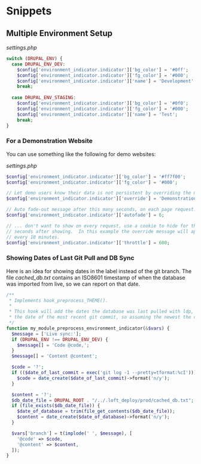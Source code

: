 <!--
id: snippets
tags: ''
-->

# Snippets

## Multiple Environment Setup

_settings.php_

```php
switch (DRUPAL_ENV) {
  case DRUPAL_ENV_DEV:
    $config['environment_indicator.indicator']['bg_color'] = '#0ff';
    $config['environment_indicator.indicator']['fg_color'] = '#000';
    $config['environment_indicator.indicator']['name'] = 'Development';
    break;
  
  case DRUPAL_ENV_STAGING:
    $config['environment_indicator.indicator']['bg_color'] = '#0f0';
    $config['environment_indicator.indicator']['fg_color'] = '#000';
    $config['environment_indicator.indicator']['name'] = 'Test';
    break;
}
```

### For a Demonstration Website

You can use something like the following for demo websites:

_settings.php_

```php
$config['environment_indicator.indicator']['bg_color'] = '#ff7f00';
$config['environment_indicator.indicator']['fg_color'] = '#000';

// Let demo users know their data is not persistent by overriding the message.
$config['environment_indicator.indicator']['override'] = 'Demonstration Website: Your Data May Be Deleted At Any Time';

// Auto fade-out message after this many seconds, on each page request.
$config['environment_indicator.indicator']['autofade'] = 6;

// ... don't want to show on every request, use a cookie to hide for this many
// seconds after showing.  In this example the override message will appear once
// every 10 minutes.
$config['environment_indicator.indicator']['throttle'] = 600;
```

### Showing Dates of Last Git Pull and DB Sync

Here is an idea for showing dates in the label instead of the git branch.  The file _cached_db.txt_ contains an ISO8601 timestamp of when the database was imported from live, so we can report on that date.

```php
/**
 * Implements hook_preprocess_THEME().
 *
 * This hook will add the dates the database was last pulled with ldp, and also
 * the date of the most recent git commit, so assuming the newest the code is.
 */
function my_module_preprocess_environment_indicator(&$vars) {
  $message = ['Live sync:'];
  if (DRUPAL_ENV !== DRUPAL_ENV_DEV) {
    $message[] = 'Code @code,';
  }
  $message[] = 'Content @content';

  $code = '?';
  if (($date_of_last_commit = exec('git log -1 --pretty=tformat:%cI'))) {
    $code = date_create($date_of_last_commit)->format('n/y');
  }

  $content = '?';
  $db_date_file = DRUPAL_ROOT . "/../.loft_deploy/prod/cached_db.txt";
  if (file_exists($db_date_file)) {
    $date_of_database = trim(file_get_contents($db_date_file));
    $content = date_create($date_of_database)->format('n/y');
  }

  $vars['branch'] = t(implode(' ', $message), [
    '@code' => $code,
    '@content' => $content,
  ]);
}
```
